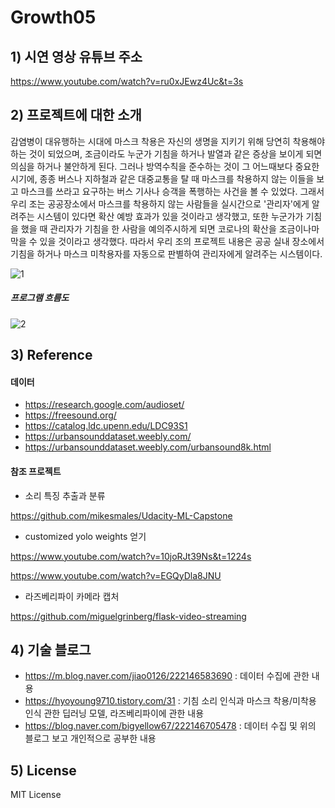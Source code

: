 # Growth05

## 1) 시연 영상 유튜브 주소

https://www.youtube.com/watch?v=ru0xJEwz4Uc&t=3s

## 2) 프로젝트에 대한 소개

감염병이 대유행하는 시대에 마스크 착용은 자신의 생명을 지키기 위해 당연히 착용해야하는 것이 되었으며, 조금이라도 누군가 기침을 하거나 발열과 같은 증상을 보이게 되면 의심을 하거나 불안하게 된다. 그러나 방역수칙을 준수하는 것이 그 어느때보다 중요한 시기에, 종종 버스나 지하철과 같은 대중교통을 탈 때 마스크를 착용하지 않는 이들을 보고 마스크를 쓰라고 요구하는 버스 기사나 승객을 폭행하는 사건을 볼 수 있었다. 그래서 우리 조는 공공장소에서 마스크를 착용하지 않는 사람들을 실시간으로 '관리자'에게 알려주는 시스템이 있다면 확산 예방 효과가 있을 것이라고 생각했고, 또한 누군가가 기침을 했을 때 관리자가 기침을 한 사람을 예의주시하게 되면 코로나의 확산을 조금이나마 막을 수 있을 것이라고 생각했다. 따라서 우리 조의 프로젝트 내용은 공공 실내 장소에서 기침을 하거나 마스크 미착용자를 자동으로 판별하여 관리자에게 알려주는 시스템이다.

![1](https://user-images.githubusercontent.com/62248763/101849804-cbcb4c80-3b9b-11eb-9801-a142068b3267.JPG)

##### 프로그램 흐름도

![2](https://user-images.githubusercontent.com/62248763/101849955-18af2300-3b9c-11eb-846b-7fcea3bc151f.JPG)

## 3) Reference

#### 데이터
- https://research.google.com/audioset/
- https://freesound.org/
- https://catalog.ldc.upenn.edu/LDC93S1
- https://urbansounddataset.weebly.com/
- https://urbansounddataset.weebly.com/urbansound8k.html

#### 참조 프로젝트
- 소리 특징 추출과 분류

https://github.com/mikesmales/Udacity-ML-Capstone

- customized yolo weights 얻기

https://www.youtube.com/watch?v=10joRJt39Ns&t=1224s

https://www.youtube.com/watch?v=EGQyDla8JNU

- 라즈베리파이 카메라 캡처

https://github.com/miguelgrinberg/flask-video-streaming


## 4) 기술 블로그

- https://m.blog.naver.com/jiao0126/222146583690 : 데이터 수집에 관한 내용
- https://hyoyoung9710.tistory.com/31 : 기침 소리 인식과 마스크 착용/미착용 인식 관한 딥러닝 모델, 라즈베리파이에 관한 내용
- https://blog.naver.com/bigyellow67/222146705478 : 데이터 수집 및 위의 블로그 보고 개인적으로 공부한 내용



## 5) License

MIT License
